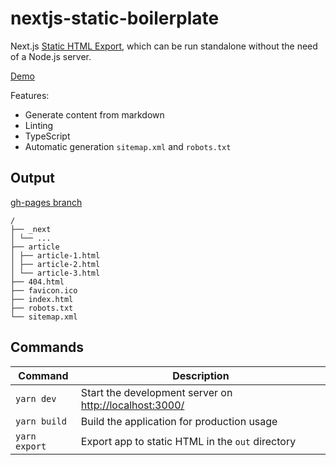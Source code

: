 # nextjs-static-boilerplate

Next.js [Static HTML Export](https://nextjs.org/docs/advanced-features/static-html-export), which can be run standalone without the need of a Node.js server.

[Demo](https://nekitcorp.github.io/nextjs-static-boilerplate/)

Features:

-   Generate content from markdown
-   Linting
-   TypeScript
-   Automatic generation `sitemap.xml` and `robots.txt`

## Output

[gh-pages branch](https://github.com/NekitCorp/nextjs-static-boilerplate/tree/gh-pages)

```
/
├── _next
│ └── ...
├── article
│ ├── article-1.html
│ ├── article-2.html
│ └── article-3.html
├── 404.html
├── favicon.ico
├── index.html
├── robots.txt
└── sitemap.xml
```

## Commands

| Command       | Description                                                                      |
| ------------- | -------------------------------------------------------------------------------- |
| `yarn dev`    | Start the development server on [http://localhost:3000/](http://localhost:3000/) |
| `yarn build`  | Build the application for production usage                                       |
| `yarn export` | Export app to static HTML in the `out` directory                                 |
